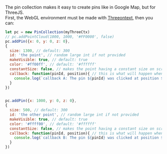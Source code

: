 The pin collection makes it easy to create pins like in Google Map, but for ThreeJS.  
First, the WebGL environment must be made with [Threeontext](https://github.com/jonathanlurie/threecontext), then you can:

```javascript
let pc = new PinCollection(myThreeCtx)
// pc.addPointCloud(1000, 1000, '#FF0000', false)
pc.addPin({x: 0, y: 0, z: 0},
{
  size: 1300, // default: 300
  id: 'the point', // random large int if not provided
  makeVisible: true, // default: true
  color: '#ff00ff', // default: '#ffffff'
  constantSize: false, // makes the point having a constant size on screen, no matter the camera zoom
  callback: function(pinId, position){ // this is what will happen when double clicking on the pin
    console.log(`callback A: The pin ${pinId} was clicked at position ${position}.`)
  }
})


pc.addPin({x: 1000, y: 0, z: 0},
{
  size: 500, // default: 300
  id: 'the other point', // random large int if not provided
  makeVisible: true, // default: true
  color: '#ffff00', // default: '#ffffff'
  constantSize: false, // makes the point having a constant size on screen, no matter the camera zoom
  callback: function(pinId, position){ // this is what will happen when double clicking on the pin
    console.log(`callback B: The pin ${pinId} was clicked at position ${position}.`)
  }
})
```
